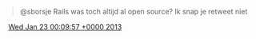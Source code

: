 > @sborsje Rails was toch altijd al open source? Ik snap je retweet niet

<img src="../../media/tweet.ico" width="12" /> [Wed Jan 23 00:09:57 +0000 2013](https://twitter.com/DromerDenker/status/293873165480906752)